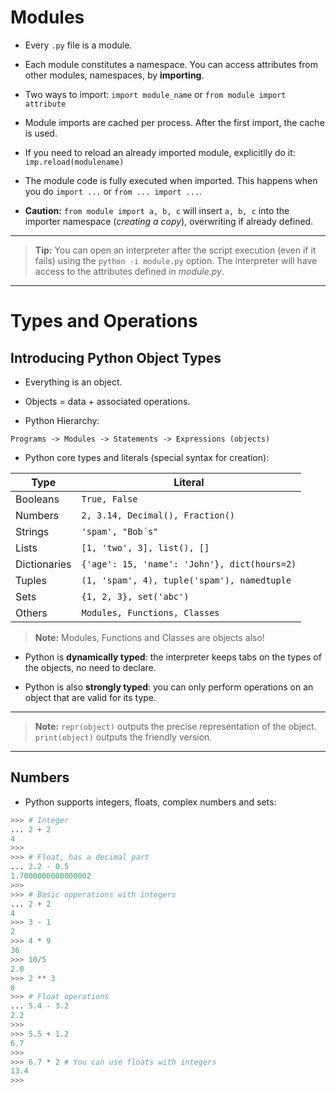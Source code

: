 
# Modules

* Every `.py` file is a module.

* Each module constitutes a namespace. You can access attributes from other modules, namespaces, by **importing**.

* Two ways to import: `import module_name` or `from module import attribute`

* Module imports are cached per process. After the first import, the cache is used.

* If you need to reload an already imported module, explicitlly do it: `imp.reload(modulename)`

* The module code is fully executed when imported. 
This happens when you do `import ...` or `from ... import ...`.

* **Caution:** `from module import a, b, c` will insert `a, b, c` into the importer namespace (*creating a copy*), overwriting if already defined.

---
> **Tip:** You can open an interpreter after the script execution (even if it fails) using the `python -i module.py` option. The interpreter will have access to the attributes defined in *module.py*.
---

# Types and Operations

## Introducing Python Object Types

* Everything is an object. 

* Objects = data + associated operations.

* Python Hierarchy:

`Programs -> Modules -> Statements -> Expressions (objects)`

* Python core types and literals (special syntax for creation):

|Type            |Literal                                          |
|----------------|-------------------------------------------------|
|Booleans        |`True, False`                                    |
|Numbers         |`2, 3.14, Decimal(), Fraction()`                 |
|Strings         |`'spam', "Bob´s"`                                |
|Lists           |`[1, 'two', 3], list(), []`                      |
|Dictionaries    |`{'age': 15, 'name': 'John'}, dict(hours=2)`     |
|Tuples          |`(1, 'spam', 4), tuple('spam'), namedtuple`      |
|Sets            |`{1, 2, 3}, set('abc')`                          |
|Others          |`Modules, Functions, Classes`                    |

> **Note:** Modules, Functions and Classes are objects also!

* Python is **dynamically typed**: the interpreter keeps tabs on the types of the objects, no need to declare.

* Python is also **strongly typed**: you can only perform operations on an object that are valid for its type.

---
> **Note:** `repr(object)` outputs the precise representation of the object. `print(object)` outputs the friendly version.
---

## Numbers

* Python supports integers, floats, complex numbers and sets:

```python
>>> # Integer
... 2 + 2
4
>>> 
>>> # Float, has a decimal part
... 2.2 - 0.5
1.7000000000000002
>>> 
>>> # Basic opperations with integers
... 2 + 2
4
>>> 3 - 1
2
>>> 4 * 9
36
>>> 10/5
2.0
>>> 2 ** 3
8
>>> # Float operations
... 5.4 - 3.2
2.2
>>> 
>>> 5.5 + 1.2
6.7
>>> 
>>> 6.7 * 2 # You can use floats with integers
13.4
>>> 
```